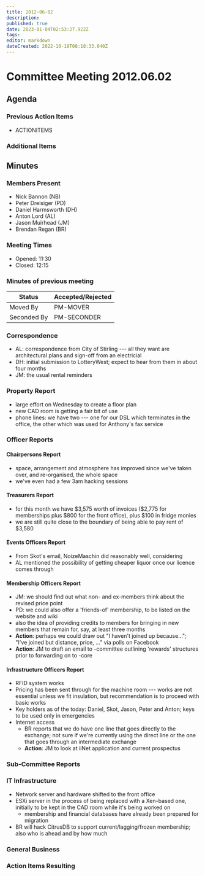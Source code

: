 ```yaml
---
title: 2012-06-02
description: 
published: true
date: 2023-01-04T02:53:27.922Z
tags: 
editor: markdown
dateCreated: 2022-10-19T08:18:33.040Z
---
```


# Committee Meeting 2012.06.02

## Agenda

### Previous Action Items

-   ACTIONITEMS

### Additional Items

## Minutes

### Members Present

-   Nick Bannon (NB)
-   Peter Dreisiger (PD)
-   Daniel Harmsworth (DH)
-   Anton Lord (AL)
-   Jason Muirhead (JM)
-   Brendan Regan (BR)

### Meeting Times

-   Opened: 11:30
-   Closed: 12:15

### Minutes of previous meeting

| Status      | Accepted/Rejected |
|-------------|-------------------|
| Moved By    | PM-MOVER          |
| Seconded By | PM-SECONDER       |

### Correspondence

-   AL: correspondence from City of Stirling --- all they want are architectural plans and sign-off from an electricial
-   DH: initial submission to LotteryWest; expect to hear from them in about four months
-   JM: the usual rental reminders

### Property Report

-   large effort on Wednesday to create a floor plan
-   new CAD room is getting a fair bit of use
-   phone lines: we have two --- one for our DSL which terminates in the office, the other which was used for Anthony's fax service

### Officer Reports

#### Chairpersons Report

-   space, arrangement and atmosphere has improved since we've taken over, and re-organised, the whole space
-   we've even had a few 3am hacking sessions

#### Treasurers Report

-   for this month we have \$3,575 worth of invoices (\$2,775 for memberships plus \$800 for the front office), plus \$100 in fridge monies
-   we are still quite close to the boundary of being able to pay rent of \$3,580

#### Events Officers Report

-   From Skot's email, NoizeMaschin did reasonably well, considering
-   AL mentioned the possibility of getting cheaper liquor once our licence comes through

#### Membership Officers Report

-   JM: we should find out what non- and ex-members think about the revised price point
-   PD: we could also offer a 'friends-of' membership, to be listed on the website and wiki
-   also the idea of providing credits to members for bringing in new members that remain for, say, at least three months
-   **Action**: perhaps we could draw out "I haven't joined up because..."; "I've joined but distance, price, ..." via polls on Facebook
-   **Action**: JM to draft an email to -committee outlining 'rewards' structures prior to forwarding on to -core

#### Infrastructure Officers Report

-   RFID system works
-   Pricing has been sent through for the machine room --- works are not essential unless we fit insulation, but recommendation is to proceed with basic works
-   Key holders as of the today: Daniel, Skot, Jason, Peter and Anton; keys to be used only in emergencies
-   Internet access
    -   BR reports that we do have one line that goes directly to the exchange; not sure if we're currently using the direct line or the one that goes through an intermediate exchange
    -   **Action**: JM to look at iiNet application and current prospectus

### Sub-Committee Reports

### IT Infrastructure

-   Network server and hardware shifted to the front office
-   ESXi server in the process of being replaced with a Xen-based one, initially to be kept in the CAD room while it's being worked on
    -   membership and financial databases have already been prepared for migration
-   BR will hack CitrusDB to support current/lagging/frozen membership; also who is ahead and by how much

### General Business

### Action Items Resulting
